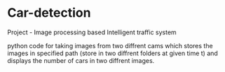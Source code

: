 # Car-detection
Project - Image processing based Intelligent traffic system



python code for taking images from two diffrent cams which stores the images in specified path (store in two diffrent folders at given time t) and displays the number of cars in two diffrent images.
